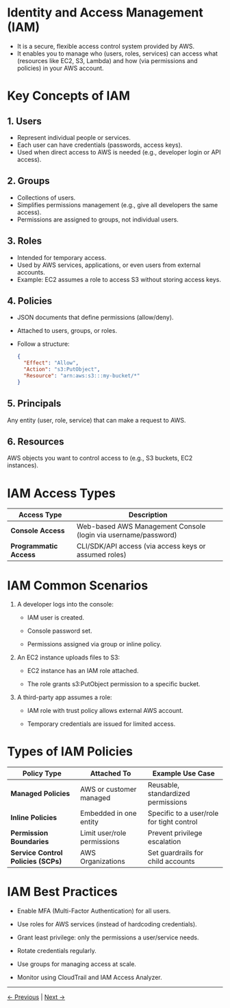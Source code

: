 # Identity and Access Management (IAM)

- It is a secure, flexible access control system provided by AWS.
- It enables you to manage who (users, roles, services) can access what (resources like EC2, S3, Lambda) and how (via permissions and policies) in your AWS account.

# Key Concepts of IAM

## 1. Users

- Represent individual people or services.
- Each user can have credentials (passwords, access keys).
- Used when direct access to AWS is needed (e.g., developer login or API access).

## 2. Groups

- Collections of users.
- Simplifies permissions management (e.g., give all developers the same access).
- Permissions are assigned to groups, not individual users.

## 3. Roles

- Intended for temporary access.
- Used by AWS services, applications, or even users from external accounts.
- Example: EC2 assumes a role to access S3 without storing access keys.

## 4. Policies

- JSON documents that define permissions (allow/deny).
- Attached to users, groups, or roles.
- Follow a structure:

  ```json
  {
    "Effect": "Allow",
    "Action": "s3:PutObject",
    "Resource": "arn:aws:s3:::my-bucket/*"
  }
  ```

## 5. Principals

Any entity (user, role, service) that can make a request to AWS.

## 6. Resources

AWS objects you want to control access to (e.g., S3 buckets, EC2 instances).

# IAM Access Types

| Access Type             | Description                                                    |
| ----------------------- | -------------------------------------------------------------- |
| **Console Access**      | Web-based AWS Management Console (login via username/password) |
| **Programmatic Access** | CLI/SDK/API access (via access keys or assumed roles)          |

# IAM Common Scenarios

1. A developer logs into the console:

   - IAM user is created.

   - Console password set.

   - Permissions assigned via group or inline policy.

2. An EC2 instance uploads files to S3:

   - EC2 instance has an IAM role attached.

   - The role grants s3:PutObject permission to a specific bucket.

3. A third-party app assumes a role:

   - IAM role with trust policy allows external AWS account.

   - Temporary credentials are issued for limited access.

# Types of IAM Policies

| Policy Type                         | Attached To                 | Example Use Case                          |
| ----------------------------------- | --------------------------- | ----------------------------------------- |
| **Managed Policies**                | AWS or customer managed     | Reusable, standardized permissions        |
| **Inline Policies**                 | Embedded in one entity      | Specific to a user/role for tight control |
| **Permission Boundaries**           | Limit user/role permissions | Prevent privilege escalation              |
| **Service Control Policies (SCPs)** | AWS Organizations           | Set guardrails for child accounts         |

# IAM Best Practices

- Enable MFA (Multi-Factor Authentication) for all users.

- Use roles for AWS services (instead of hardcoding credentials).

- Grant least privilege: only the permissions a user/service needs.

- Rotate credentials regularly.

- Use groups for managing access at scale.

- Monitor using CloudTrail and IAM Access Analyzer.

---

[← Previous](2.%20What%20is%20AWS%3F.md) | [Next →](4.%20Billing%20and%20Cost%20Management.md)
